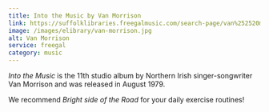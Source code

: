```yaml
---
title: Into the Music by Van Morrison
link: https://suffolklibraries.freegalmusic.com/search-page/van%252520morrison/albums/31118142/1
image: /images/elibrary/van-morrison.jpg
alt: Van Morrison
service: freegal
category: music
---
```


 <cite>Into the Music</cite> is the 11th studio album by Northern Irish singer-songwriter Van Morrison and was released in August 1979.

 We recommend <cite>Bright side of the Road</cite> for your daily exercise routines!
